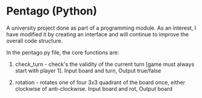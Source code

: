 # Pentago (Python)

A university project done as part of a programming module.
As an interest, I have modified it by creating an interface and will continue to improve the overall code structure.

In the pentago.py file, the core functions are:

1) check_turn - check's the validity of the current turn [game must always start with player 1].
Input board and turn, Output true/false

2) rotation - rotates one of four 3x3 quadrant of the board once, either clockwise of anti-clockwise.
Input board and rot, Output board

